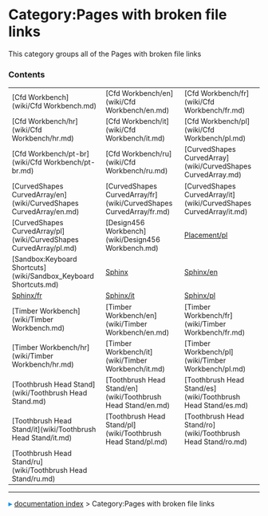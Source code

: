 # Category:Pages with broken file links
This category groups all of the Pages with broken file links

### Contents

|     |     |     |
| --- | --- | --- |
| [Cfd Workbench](wiki/Cfd Workbench.md) | [Cfd Workbench/en](wiki/Cfd Workbench/en.md) | [Cfd Workbench/fr](wiki/Cfd Workbench/fr.md) |
| [Cfd Workbench/hr](wiki/Cfd Workbench/hr.md) | [Cfd Workbench/it](wiki/Cfd Workbench/it.md) | [Cfd Workbench/pl](wiki/Cfd Workbench/pl.md) |
| [Cfd Workbench/pt-br](wiki/Cfd Workbench/pt-br.md) | [Cfd Workbench/ru](wiki/Cfd Workbench/ru.md) | [CurvedShapes CurvedArray](wiki/CurvedShapes CurvedArray.md) |
| [CurvedShapes CurvedArray/en](wiki/CurvedShapes CurvedArray/en.md) | [CurvedShapes CurvedArray/fr](wiki/CurvedShapes CurvedArray/fr.md) | [CurvedShapes CurvedArray/it](wiki/CurvedShapes CurvedArray/it.md) |
| [CurvedShapes CurvedArray/pl](wiki/CurvedShapes CurvedArray/pl.md) | [Design456 Workbench](wiki/Design456 Workbench.md) | [Placement/pl](wiki/Placement/pl.md) |
| [Sandbox:Keyboard Shortcuts](wiki/Sandbox_Keyboard Shortcuts.md) | [Sphinx](wiki/Sphinx.md) | [Sphinx/en](wiki/Sphinx/en.md) |
| [Sphinx/fr](wiki/Sphinx/fr.md) | [Sphinx/it](wiki/Sphinx/it.md) | [Sphinx/pl](wiki/Sphinx/pl.md) |
| [Timber Workbench](wiki/Timber Workbench.md) | [Timber Workbench/en](wiki/Timber Workbench/en.md) | [Timber Workbench/fr](wiki/Timber Workbench/fr.md) |
| [Timber Workbench/hr](wiki/Timber Workbench/hr.md) | [Timber Workbench/it](wiki/Timber Workbench/it.md) | [Timber Workbench/pl](wiki/Timber Workbench/pl.md) |
| [Toothbrush Head Stand](wiki/Toothbrush Head Stand.md) | [Toothbrush Head Stand/en](wiki/Toothbrush Head Stand/en.md) | [Toothbrush Head Stand/es](wiki/Toothbrush Head Stand/es.md) |
| [Toothbrush Head Stand/it](wiki/Toothbrush Head Stand/it.md) | [Toothbrush Head Stand/pl](wiki/Toothbrush Head Stand/pl.md) | [Toothbrush Head Stand/ro](wiki/Toothbrush Head Stand/ro.md) |
| [Toothbrush Head Stand/ru](wiki/Toothbrush Head Stand/ru.md) |



---
![](images/Right_arrow.png) [documentation index](../README.md) > Category:Pages with broken file links
